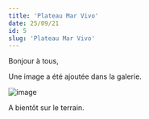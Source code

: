 ```yaml
---
title: 'Plateau Mar Vivo'
date: 25/09/21
id: 5
slug: 'Plateau Mar Vivo'
---
```


Bonjour à tous,

Une image a été ajoutée dans la galerie.

<nuxt-link to="/gallery">

![image](images_blog/img09.jpg)

</nuxt-link>

A bientôt sur le terrain.


